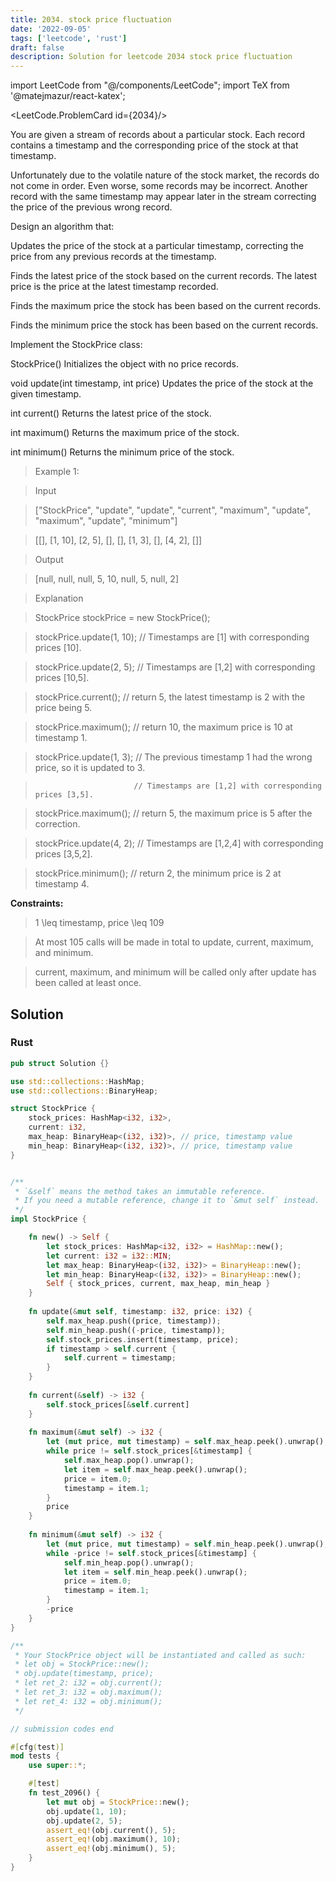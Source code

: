 ```yaml
---
title: 2034. stock price fluctuation
date: '2022-09-05'
tags: ['leetcode', 'rust']
draft: false
description: Solution for leetcode 2034 stock price fluctuation
---
```

import LeetCode from "@/components/LeetCode";
import TeX from '@matejmazur/react-katex';

<LeetCode.ProblemCard id={2034}/>

You are given a stream of records about a particular stock. Each record contains a timestamp and the corresponding price of the stock at that timestamp.



Unfortunately due to the volatile nature of the stock market, the records do not come in order. Even worse, some records may be incorrect. Another record with the same timestamp may appear later in the stream correcting the price of the previous wrong record.



Design an algorithm that:



Updates the price of the stock at a particular timestamp, correcting the price from any previous records at the timestamp.

Finds the latest price of the stock based on the current records. The latest price is the price at the latest timestamp recorded.

Finds the maximum price the stock has been based on the current records.

Finds the minimum price the stock has been based on the current records.

Implement the StockPrice class:



StockPrice() Initializes the object with no price records.

void update(int timestamp, int price) Updates the price of the stock at the given timestamp.

int current() Returns the latest price of the stock.

int maximum() Returns the maximum price of the stock.

int minimum() Returns the minimum price of the stock.

 



 > Example 1:



 > Input

 > ["StockPrice", "update", "update", "current", "maximum", "update", "maximum", "update", "minimum"]

 > [[], [1, 10], [2, 5], [], [], [1, 3], [], [4, 2], []]

 > Output

 > [null, null, null, 5, 10, null, 5, null, 2]



 > Explanation

 > StockPrice stockPrice <TeX>=</TeX> new StockPrice();

 > stockPrice.update(1, 10); // Timestamps are [1] with corresponding prices [10].

 > stockPrice.update(2, 5);  // Timestamps are [1,2] with corresponding prices [10,5].

 > stockPrice.current();     // return 5, the latest timestamp is 2 with the price being 5.

 > stockPrice.maximum();     // return 10, the maximum price is 10 at timestamp 1.

 > stockPrice.update(1, 3);  // The previous timestamp 1 had the wrong price, so it is updated to 3.

 >                           // Timestamps are [1,2] with corresponding prices [3,5].

 > stockPrice.maximum();     // return 5, the maximum price is 5 after the correction.

 > stockPrice.update(4, 2);  // Timestamps are [1,2,4] with corresponding prices [3,5,2].

 > stockPrice.minimum();     // return 2, the minimum price is 2 at timestamp 4.

 



**Constraints:**



 > 1 <TeX>\leq</TeX> timestamp, price <TeX>\leq</TeX> 109

 > At most 105 calls will be made in total to update, current, maximum, and minimum.

 > current, maximum, and minimum will be called only after update has been called at least once.


## Solution
### Rust
```rust
pub struct Solution {}

use std::collections::HashMap;
use std::collections::BinaryHeap;

struct StockPrice {
    stock_prices: HashMap<i32, i32>,
    current: i32,
    max_heap: BinaryHeap<(i32, i32)>, // price, timestamp value
    min_heap: BinaryHeap<(i32, i32)>, // price, timestamp value
}


/** 
 * `&self` means the method takes an immutable reference.
 * If you need a mutable reference, change it to `&mut self` instead.
 */
impl StockPrice {

    fn new() -> Self {
        let stock_prices: HashMap<i32, i32> = HashMap::new();
        let current: i32 = i32::MIN;
        let max_heap: BinaryHeap<(i32, i32)> = BinaryHeap::new();
        let min_heap: BinaryHeap<(i32, i32)> = BinaryHeap::new();
        Self { stock_prices, current, max_heap, min_heap }
    }
    
    fn update(&mut self, timestamp: i32, price: i32) {
        self.max_heap.push((price, timestamp));
        self.min_heap.push((-price, timestamp));
        self.stock_prices.insert(timestamp, price);
        if timestamp > self.current {
            self.current = timestamp;
        }
    }
    
    fn current(&self) -> i32 {
        self.stock_prices[&self.current]
    }
    
    fn maximum(&mut self) -> i32 {
        let (mut price, mut timestamp) = self.max_heap.peek().unwrap();
        while price != self.stock_prices[&timestamp] {
            self.max_heap.pop().unwrap();
            let item = self.max_heap.peek().unwrap();
            price = item.0;
            timestamp = item.1;
        }
        price
    }
    
    fn minimum(&mut self) -> i32 {
        let (mut price, mut timestamp) = self.min_heap.peek().unwrap();
        while -price != self.stock_prices[&timestamp] {
            self.min_heap.pop().unwrap();
            let item = self.min_heap.peek().unwrap();
            price = item.0;
            timestamp = item.1;
        }
        -price
    }
}

/**
 * Your StockPrice object will be instantiated and called as such:
 * let obj = StockPrice::new();
 * obj.update(timestamp, price);
 * let ret_2: i32 = obj.current();
 * let ret_3: i32 = obj.maximum();
 * let ret_4: i32 = obj.minimum();
 */

// submission codes end

#[cfg(test)]
mod tests {
    use super::*;

    #[test]
    fn test_2096() {
        let mut obj = StockPrice::new();
        obj.update(1, 10);
        obj.update(2, 5);
        assert_eq!(obj.current(), 5);
        assert_eq!(obj.maximum(), 10);
        assert_eq!(obj.minimum(), 5);
    }
}

```
